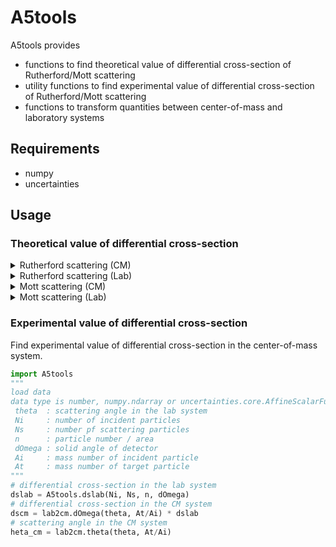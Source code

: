 A5tools
=======

A5tools provides
- functions to find theoretical value of differential cross-section of Rutherford/Mott scattering
- utility functions to find experimental value of differential cross-section of Rutherford/Mott scattering
- functions to transform quantities between center-of-mass and laboratory systems

## Requirements

- numpy
- uncertainties

## Usage

### Theoretical value of differential cross-section
<details>
<summary>Rutherford scattering (CM)</summary>
Find theoretical value of differential cross-section of Rutherford scattering in the center-of-mass system.

Assume that
- Incident particle is C13
- Target particle is C12
- Kinetic energy is 5.0 MeV (in the center-of-mass system)

```python
import numpy as np
import matplotlib.pyplot as plt
import A5tools

T = 5.0 # Kinetic energy
Zi = 6  # Atomic number of incident particle
Zt = 6  # Atomic number of target particle
x = np.linspace(20.0, 160.0, 1000)
y = A5tools.rutherford(np.radians(x), T, Zi, Zt)
# plot
plt.plot(x, y)
plt.yscale('log')
plt.xlabel('scattering angle (CM) [deg]')
plt.ylabel('differential cross-section [mb/str]')
plt.show()
```
</details>

<details>
<summary>Rutherford scattering (Lab)</summary>
Find theoretical value of differential cross-section of Rutherford scattering in the laboratory system.

Assume that
- Incident particle is C13
- Target particle is C12
- Kinetic energy is 10.0 MeV (in the laboratory system)

```python
import numpy as np
import matplotlib.pyplot as plt
import A5tools

T = 10.0 # Kinetic energy
Zi = 6   # Atomic number of incident particle
Ai = 13  #
Zt = 6   # Atomic number of target particle
At = 12  #
x = np.linspace(10.0, 60.0, 1000)
y = A5tools.rutherford_lab(np.radians(x), T, Zi, Ai, Zt, At)
# plot
plt.plot(x, y)
plt.yscale('log')
plt.xlabel('scattering angle (Lab) [deg]')
plt.ylabel('differential cross-section [mb/str]')
plt.show()
```
</details>

<details>
<summary>Mott scattering (CM)</summary>
Find theoretical value of differential cross-section of Mott scattering in the center-of-mass system.

Assume that
- Incident/Target particle is C12
- Kinetic energy is 5.0 MeV (in the center-of-mass system)

```python
import numpy as np
import matplotlib.pyplot as plt
import A5tools

T = 5.0 # Kinetic energy
Z = 6   # Atomic number of incident/target particle
A = 12  # Mass number of incident/target particle
S = 0.0 # spin
x = np.linspace(20.0, 160.0, 1000)
y = A5tools.mott(np.radians(x), T, Z, A, S)
# plot
plt.plot(x, y)
plt.yscale('log')
plt.xlabel('scattering angle (CM) [deg]')
plt.ylabel('differential cross-section [mb/str]')
plt.show()
```
</details>

<details>
<summary>Mott scattering (Lab)</summary>
Find theoretical value of differential cross-section of Mott scattering in the laboratory system.

Assume that
- Incident/Target particle is C12
- Kinetic energy is 10.0 MeV (in the laboratory system)

```python
import numpy as np
import matplotlib.pyplot as plt
import A5tools

T = 10.0 # Kinetic energy
Z = 6   # Atomic number of incident/target particle
A = 12  # Mass number of incident/target particle
S = 0.0 # spin
x = np.linspace(10.0, 60.0, 1000)
y = A5tools.mott_lab(np.radians(x), T, Z, A, S)
# plot
plt.plot(x, y)
plt.yscale('log')
plt.xlabel('scattering angle (Lab) [deg]')
plt.ylabel('differential cross-section [mb/str]')
plt.show()
```
</details>

### Experimental value of differential cross-section
Find experimental value of differential cross-section in the center-of-mass system.

```python
import A5tools
"""
load data
data type is number, numpy.ndarray or uncertainties.core.AffineScalarFunc
 theta  : scattering angle in the lab system
 Ni     : number of incident particles
 Ns     : number pf scattering particles
 n      : particle number / area
 dOmega : solid angle of detector
 Ai     : mass number of incident particle
 At     : mass number of target particle
"""
# differential cross-section in the lab system
dslab = A5tools.dslab(Ni, Ns, n, dOmega)
# differential cross-section in the CM system
dscm = lab2cm.dOmega(theta, At/Ai) * dslab
# scattering angle in the CM system
heta_cm = lab2cm.theta(theta, At/Ai)
```
